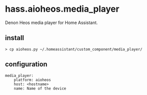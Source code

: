 # hass.aioheos.media_player

Denon Heos media player for Home Assistant.

## install

    > cp aioheos.py ~/.homeassistant/custom_component/media_player/

## configuration

    media_player:
        platform: aioheos
        host: <hostname>
        name: Name of the device

